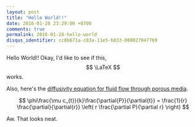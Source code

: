 ```yaml
---
layout: post
title: "Hello World!!"
date: 2016-01-28 23:29:00 +0700
comments: true
permalink: 2016-01-28-hello-world
disqus_identifier: cc8b671a-c83a-11e5-b833-080027047769
---
```


Hello World!! Okay, I'd like to see if this, $$ \LaTeX $$ works.

Also, here's the [diffusivity equation for fluid flow through porous media](http://petrowiki.org/Reservoir_inflow_performance).

$$ \phi\frac{\mu c_{t}}{k}\frac{\partial{P}}{\partial{t}} = \frac{1}{r} \frac{\partial}{\partial{r}} \left( r \frac{\partial P}{\partial r} \right) $$

Aw. That looks neat.
